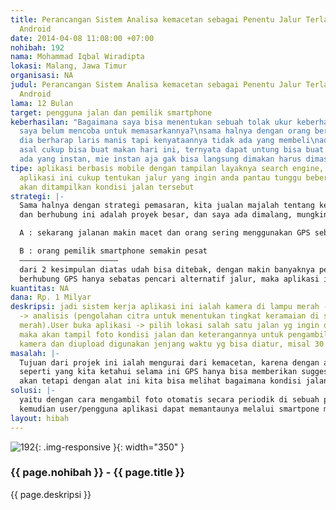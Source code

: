 ```yaml
---
title: Perancangan Sistem Analisa kemacetan sebagai Penentu Jalur Terlancar berbasis
  Android
date: 2014-04-08 11:08:00 +07:00
nohibah: 192
nama: Mohammad Iqbal Wiradipta
lokasi: Malang, Jawa Timur
organisasi: NA
judul: Perancangan Sistem Analisa kemacetan sebagai Penentu Jalur Terlancar berbasis
  Android
lama: 12 Bulan
target: pengguna jalan dan pemilik smartphone
keberhasilan: "Bagaimana saya bisa menentukan sebuah tolak ukur keberhasilan jika
  saya belum mencoba untuk memasarkannya?\nsama halnya dengan orang berjualan, kadang
  dia berharap laris manis tapi kenyataannya tidak ada yang membeli\nada yang berharap
  asal cukup bisa buat makan hari ini, ternyata dapat untung bisa buat makan 3 hari\ngak
  ada yang instan, mie instan aja gak bisa langsung dimakan harus dimasak dulu \U0001F642"
tipe: aplikasi berbasis mobile dengan tampilan layaknya search engine, karena dengan
  aplikasi ini cukup tentukan jalur yang ingin anda pantau tunggu beberapa saat maka
  akan ditampilkan kondisi jalan tersebut
strategi: |-
  Sama halnya dengan strategi pemasaran, kita jualan majalah tentang kenari gak bakal laku kalo kita jual di orang2 pecinta motor
  dan berhubung ini adalah proyek besar, dan saya ada dimalang, mungkin sampling juga akan saya lakukan di malang, misalnya berpromosi di grup2, media online malang dll

  A : sekarang jalanan makin macet dan orang sering menggunakan GPS sebagai penentu jalan alternatif untuk menghindari macet

  B : orang pemilik smartphone semakin pesat
  —————————————————————–
  dari 2 kesimpulan diatas udah bisa ditebak, dengan makin banyaknya pengguna smartphone maka semakin banyak penggunannya yang memanfaatkan teknologi GPSnya untuk menghindari macet
  berhubung GPS hanya sebatas pencari alternatif jalur, maka aplikasi ini berfungsi sebagai pemantau kondisi jalannya
kuantitas: NA
dana: Rp. 1 Milyar
deskripsi: jadi sistem kerja aplikasi ini ialah kamera di lampu merah -> upload server
  -> analisis (pengolahan citra untuk menentukan tingkat keramaian di suatu lampu
  merah).User buka aplikasi -> pilih lokasi salah satu jalan yg ingin ditempuh ->
  maka akan tampil foto kondisi jalan dan keterangannya untuk pengambilan foto oleh
  kamera dan diupload digunakan jenjang waktu yg bisa diatur, misal 30 menit sekali.
masalah: |-
  Tujuan dari projek ini ialah mengurai dari kemacetan, karena dengan adanya aplikasi ini bisa menopang kinerja GPS
  seperti yang kita ketahui selama ini GPS hanya bisa memberikan suggest jalan alternatif, akan tetapi terkadang begitu sampai disana ternyata sama macetnya dengan jalan utama sehingga apa yang telah kita lakukan akan sia-sia karena sama-sama bakal terkena macet
  akan tetapi dengan alat ini kita bisa melihat bagaimana kondisi jalan terbaru sehingga tahu mana jalan yang menurut kita masih bisa lebih cepet kalau misalnya sama2 macet
solusi: |-
  yaitu dengan cara mengambil foto otomatis secara periodik di sebuah perempatan/pertigaan lampu merah dan diupload ke server
  kemudian user/pengguna aplikasi dapat memantaunya melalui smartpone mereka ttg kondisi jalan tersebut
layout: hibah
---
```


![192](/static/img/hibahcms/192.png){: .img-responsive }{: width="350" }

### {{ page.nohibah }} - {{ page.title }}

{{ page.deskripsi }}

